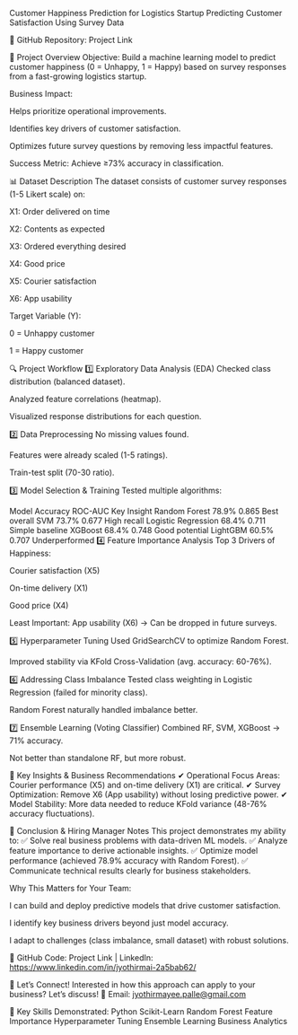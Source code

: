 Customer Happiness Prediction for Logistics Startup
Predicting Customer Satisfaction Using Survey Data

🔗 GitHub Repository: Project Link

📌 Project Overview
Objective: Build a machine learning model to predict customer happiness (0 = Unhappy, 1 = Happy) based on survey responses from a fast-growing logistics startup.

Business Impact:

Helps prioritize operational improvements.

Identifies key drivers of customer satisfaction.

Optimizes future survey questions by removing less impactful features.

Success Metric: Achieve ≥73% accuracy in classification.

📊 Dataset Description
The dataset consists of customer survey responses (1-5 Likert scale) on:

X1: Order delivered on time

X2: Contents as expected

X3: Ordered everything desired

X4: Good price

X5: Courier satisfaction

X6: App usability

Target Variable (Y):

0 = Unhappy customer

1 = Happy customer

🔍 Project Workflow
1️⃣ Exploratory Data Analysis (EDA)
Checked class distribution (balanced dataset).

Analyzed feature correlations (heatmap).

Visualized response distributions for each question.

2️⃣ Data Preprocessing
No missing values found.

Features were already scaled (1-5 ratings).

Train-test split (70-30 ratio).

3️⃣ Model Selection & Training
Tested multiple algorithms:

Model	Accuracy	ROC-AUC	Key Insight
Random Forest	78.9%	0.865	Best overall
SVM	73.7%	0.677	High recall
Logistic Regression	68.4%	0.711	Simple baseline
XGBoost	68.4%	0.748	Good potential
LightGBM	60.5%	0.707	Underperformed
4️⃣ Feature Importance Analysis
Top 3 Drivers of Happiness:

Courier satisfaction (X5)

On-time delivery (X1)

Good price (X4)

Least Important: App usability (X6) → Can be dropped in future surveys.

5️⃣ Hyperparameter Tuning
Used GridSearchCV to optimize Random Forest.

Improved stability via KFold Cross-Validation (avg. accuracy: 60-76%).

6️⃣ Addressing Class Imbalance
Tested class weighting in Logistic Regression (failed for minority class).

Random Forest naturally handled imbalance better.

7️⃣ Ensemble Learning (Voting Classifier)
Combined RF, SVM, XGBoost → 71% accuracy.

Not better than standalone RF, but more robust.

📌 Key Insights & Business Recommendations
✔ Operational Focus Areas: Courier performance (X5) and on-time delivery (X1) are critical.
✔ Survey Optimization: Remove X6 (App usability) without losing predictive power.
✔ Model Stability: More data needed to reduce KFold variance (48-76% accuracy fluctuations).

🚀 Conclusion & Hiring Manager Notes
This project demonstrates my ability to:
✅ Solve real business problems with data-driven ML models.
✅ Analyze feature importance to derive actionable insights.
✅ Optimize model performance (achieved 78.9% accuracy with Random Forest).
✅ Communicate technical results clearly for business stakeholders.

Why This Matters for Your Team:

I can build and deploy predictive models that drive customer satisfaction.

I identify key business drivers beyond just model accuracy.

I adapt to challenges (class imbalance, small dataset) with robust solutions.

🔗 GitHub Code: Project Link | LinkedIn: https://www.linkedin.com/in/jyothirmai-2a5bab62/

📩 Let’s Connect!
Interested in how this approach can apply to your business? Let’s discuss!
📧 Email: jyothirmayee.palle@gmail.com 

🌟 Key Skills Demonstrated:
Python Scikit-Learn Random Forest Feature Importance Hyperparameter Tuning Ensemble Learning Business Analytics

